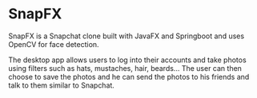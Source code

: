 # SnapFX

SnapFX is a Snapchat clone built with JavaFX and Springboot and uses OpenCV for face detection.

The desktop app allows users to log into their accounts and take photos using filters such as hats, mustaches, hair, beards... The user can then choose to save the photos and he can send the photos to his friends and talk to them similar to Snapchat.